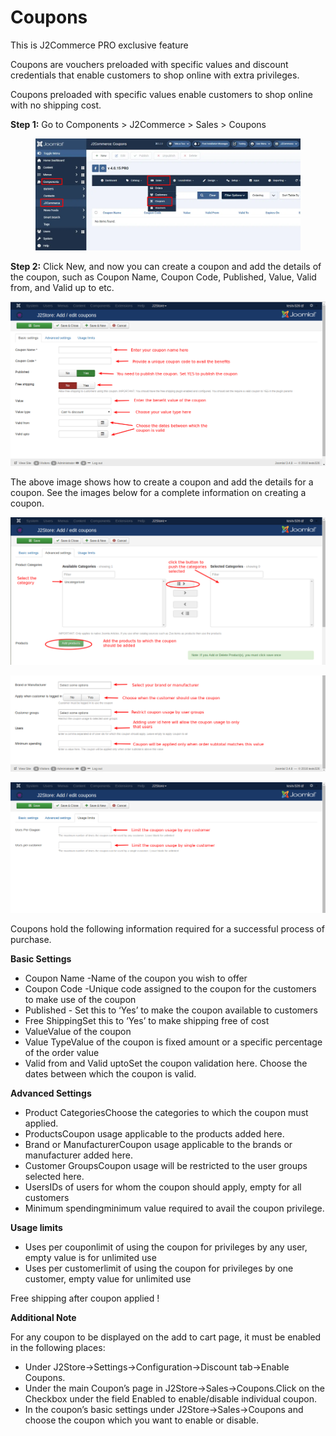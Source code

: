 # Coupons

This is J2Commerce PRO exclusive feature

Coupons are vouchers preloaded with specific values and discount credentials that enable customers to shop online with extra privileges.

Coupons preloaded with specific values enable customers to shop online with no shipping cost.

**Step 1:** Go to Components > J2Commerce > Sales > Coupons

<figure><img src="../.gitbook/assets/coupons1.webp" alt=""><figcaption></figcaption></figure>

**Step 2:** Click New, and now you can create a coupon and add the details of the coupon, such as Coupon Name, Coupon Code, Published, Value, Valid from, and Valid up to etc.

![](https://raw.githubusercontent.com/j2store/doc-images/master/sales/Coupons/coupon_01.png)

The above image shows how to create a coupon and add the details for a coupon. See the images below for a complete information on creating a coupon.

![](https://raw.githubusercontent.com/j2store/doc-images/master/sales/Coupons/coupon_02.png)

![](https://raw.githubusercontent.com/j2store/doc-images/master/sales/Coupons/coupon_03.png)

![](https://raw.githubusercontent.com/j2store/doc-images/master/sales/Coupons/coupon_04.png)

Coupons hold the following information required for a successful process of purchase.

**Basic Settings**

* Coupon Name -Name of the coupon you wish to offer
* Coupon Code -Unique code assigned to the coupon for the customers to make use of the coupon
* Published - Set this to ‘Yes’ to make the coupon available to customers
* Free ShippingSet this to ‘Yes’ to make shipping free of cost
* ValueValue of the coupon
* Value TypeValue of the coupon is fixed amount or a specific percentage of the order value
* Valid from and Valid uptoSet the coupon validation here. Choose the dates between which the coupon is valid.

**Advanced Settings**

* Product CategoriesChoose the categories to which the coupon must applied.
* ProductsCoupon usage applicable to the products added here.
* Brand or ManufacturerCoupon usage applicable to the brands or manufacturer added here.
* Customer GroupsCoupon usage will be restricted to the user groups selected here.
* UsersIDs of users for whom the coupon should apply, empty for all customers
* Minimum spendingminimum value required to avail the coupon privilege.

**Usage limits**

* Uses per couponlimit of using the coupon for privileges by any user, empty value is for unlimited use
* Uses per customerlimit of using the coupon for privileges by one customer, empty value for unlimited use

Free shipping after coupon applied !

**Additional Note**

For any coupon to be displayed on the add to cart page, it must be enabled in the following places:

* Under J2Store->Settings->Configuration->Discount tab->Enable Coupons.
* Under the main Coupon’s page in J2Store->Sales->Coupons.Click on the Checkbox under the field Enabled to enable/disable individual coupon.
* In the coupon’s basic settings under J2Store->Sales->Coupons and choose the coupon which you want to enable or disable.
